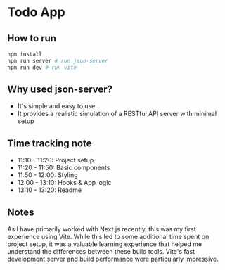 # Todo App

## How to run

```bash
npm install
npm run server # run json-server
npm run dev # run vite
```

## Why used json-server?

- It's simple and easy to use.
- It provides a realistic simulation of a RESTful API server with minimal setup

## Time tracking note

- 11:10 - 11:20: Project setup
- 11:20 - 11:50: Basic components
- 11:50 - 12:00: Styling
- 12:00 - 13:10: Hooks & App logic
- 13:10 - 13:20: Readme

## Notes

As I have primarily worked with Next.js recently, this was my first experience using Vite.
While this led to some additional time spent on project setup, it was a valuable learning experience that helped me understand the differences between these build tools.
Vite's fast development server and build performance were particularly impressive.
